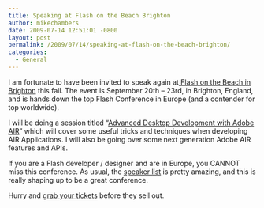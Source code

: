```yaml
---
title: Speaking at Flash on the Beach Brighton
author: mikechambers
date: 2009-07-14 12:51:01 -0800
layout: post
permalink: /2009/07/14/speaking-at-flash-on-the-beach-brighton/
categories:
  - General
---
```



I am fortunate to have been invited to speak again at[ Flash on the Beach in Brighton][1] this fall. The event is September 20th &#8211; 23rd, in Brighton, England, and is hands down the top Flash Conference in Europe (and a contender for top worldwide).

I will be doing a session titled &#8220;[Advanced Desktop Development with Adobe AIR][2]&#8221; which will cover some useful tricks and techniques when developing AIR Applications. I will also be going over some next generation Adobe AIR features and APIs.

If you are a Flash developer / designer and are in Europe, you CANNOT miss this conference. As usual, the [speaker list][3] is pretty amazing, and this is really shaping up to be a great conference.

Hurry and [grab your tickets][4] before they sell out.

 [1]: http://www.flashonthebeach.com/
 [2]: http://www.flashonthebeach.com/sessions/index.php?pageid=2119
 [3]: http://www.flashonthebeach.com/speakers/
 [4]: http://www.flashonthebeach.com/tickets/